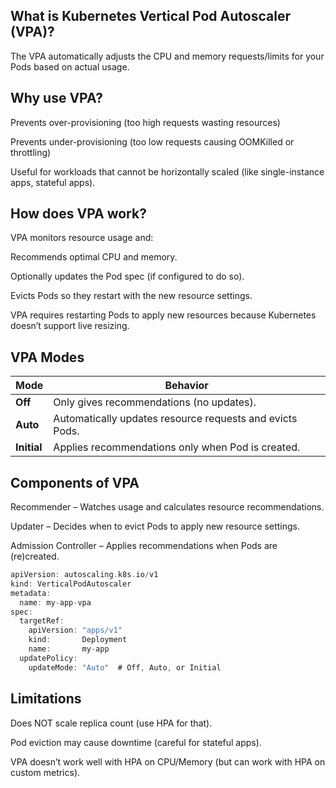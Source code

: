## What is Kubernetes Vertical Pod Autoscaler (VPA)?

The VPA automatically adjusts the CPU and memory requests/limits for your Pods based on actual usage.

## Why use VPA?

Prevents over-provisioning (too high requests wasting resources)

Prevents under-provisioning (too low requests causing OOMKilled or throttling)

Useful for workloads that cannot be horizontally scaled (like single-instance apps, stateful apps).

## How does VPA work?

VPA monitors resource usage and:

Recommends optimal CPU and memory.

Optionally updates the Pod spec (if configured to do so).

Evicts Pods so they restart with the new resource settings.

VPA requires restarting Pods to apply new resources because Kubernetes doesn’t support live resizing.

## VPA Modes


| Mode        | Behavior                                                 |
| ----------- | -------------------------------------------------------- |
| **Off**     | Only gives recommendations (no updates).                 |
| **Auto**    | Automatically updates resource requests and evicts Pods. |
| **Initial** | Applies recommendations only when Pod is created.        |


## Components of VPA


Recommender – Watches usage and calculates resource recommendations.

Updater – Decides when to evict Pods to apply new resource settings.

Admission Controller – Applies recommendations when Pods are (re)created.

```go
apiVersion: autoscaling.k8s.io/v1
kind: VerticalPodAutoscaler
metadata:
  name: my-app-vpa
spec:
  targetRef:
    apiVersion: "apps/v1"
    kind:       Deployment
    name:       my-app
  updatePolicy:
    updateMode: "Auto"  # Off, Auto, or Initial
```

## Limitations


Does NOT scale replica count (use HPA for that).


Pod eviction may cause downtime (careful for stateful apps).


VPA doesn’t work well with HPA on CPU/Memory (but can work with HPA on custom metrics).